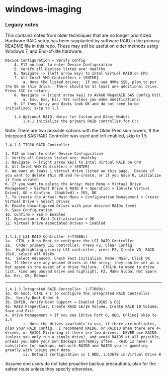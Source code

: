 # windows-imaging 

### Legacy notes

This contains notes from older techniques that are no longer prioritized.  Hardware RAID setup has been supplanted by software RAID in the primary README file in this repo.  These may still be useful on older methods using Windows 7, and End-of-life hardware.

    Device Configuration – Verify config
        4. F12 on boot to enter Device Configuration
        5. Verify all Devices listed are: Healthy
        6. Navigate -> [left arrow key] to Intel Virtual RAID on CPU
        7. All Intel VMD Controllers > [ENTER]
            a. Note the listed drives:  If you see NVMe SSD, plan to put the OS on this drive.  There should be at least one additional drive.  Press ESC to return.
        8. Navigate -> [right arrow key] to AVAGO MegaRAID SAS Config Util
            a. Esc, Esc, Esc, YES (unless you make modifications)
        9. If they Array and disks look OK and do not need to be initialized, skip to 1.5

        1.4 Optional RAID: Notes for Custom and Other Models
            1.4.1 Initialize the primary RAID controller for C:\
Note: There are two possible options with the Older Precision towers, If the Integrated SAS RAID Controller was used and left enabled, skip to 1.5

    1.4.1.1 T7920 RAID Controller
    
    1. F12 on boot to enter Device Configuration
    2. Verify all Devices listed are: Healthy
    3. Navigate -> [right arrow key] to Intel Virtual RAID on CPU
    4. All Intel VMD Controllers > [ENTER]
    5. We want at least 1 virtual drive listed on this page.  Decide if you want to delete this VD and re-create, or if you have 0, initialize it from scratch
    6. If you want to delete the Array: Main Menu > Virtual Drive Management > Virtual Drive 0 RAID 0 > Operation > [Delete Virtual Drive], GO > Confirm  [Enabled] > YES, OK
    7. To create the Array: Main Menu > Configuration Management > Create Virtual Drive > Select Drives
    8. Enable Unconfigured Drives with your desired RAIDx level
    9. Save Configuration
    10. Confirm > YES > Enabled
    11. Operation > Fast Initialization > OK
    12. Virtual Drive Associated Drives > Enabled

---- 


    1.4.1.2 LSI RAID Controller (~T7600s)
    1a.  CTRL + R on Boot to configure the LSI RAID Controller
    2a.  Under primary LSI controller, Press F2, Clear Config
    3a.  Highlighting primary LSI controller, press F2, Create VD, RAID 10/6, select all disks
    4a.  Select Advanced, Check Fast Initialize, Name: Main, Click OK
    5a. If there are any unused drives in the array, they can be set as a hot spare in the event of a drive failure.  CTRL+N to move to drive list, Find any unused drive and highlight, F2, Make Global Hot Spare
    6a. Esc, OK, Reboot

-----

    1.4.1.3 Integrated RAID Controller  (~T7600s)
    1b. On boot, CTRL + C to configure the integrated RAID Controller
    2b.  Verify Boot Order 0
    3b. ENTER, Verify Boot Support = Enabled [BIOS & OS]
    4b. RAID Properties, Create RAID 1E/10 Volume, Create RAID 10 Volume, Save and Exit
    a. Drive Management > If you see [Drive Port 0, HDD, Online] skip to 1.4
            i. Note the drives available to use, if there are multiples, plan your RAID Config.  I recommend RAID6, or RAID10 When there are 4+ drives, or RAID1 Mirroring if there are two drives.  NEVER use RAID0 (unless you only run a single drive), and avoid RAID5 at all possible, unless you make your own backups extremely often.  RAID is never a substitute for backups, but with RAID0 and RAID5 you’re gambling greatly with losing your data.
            ii. Default configuration is 1 HDD, 1.636TB in Virtual Drive 0

Assume end users do not take proactive backup precautions,  plan for the safest route unless they specify otherwise.
